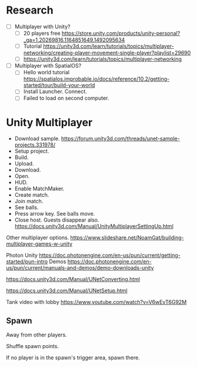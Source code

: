 # Research

- [ ] Multiplayer with Unity?
	- [ ] 20 players free <https://store.unity.com/products/unity-personal?_ga=1.20269816.1164851649.1492095634>
	- [ ] Tutorial <https://unity3d.com/learn/tutorials/topics/multiplayer-networking/creating-player-movement-single-player?playlist=29690>
	- [ ] <https://unity3d.com/learn/tutorials/topics/multiplayer-networking>

- [ ] Multiplayer with SpatialOS?
	- [ ] Hello world tutorial <https://spatialos.improbable.io/docs/reference/10.2/getting-started/tour/build-your-world>
	- [ ] Install Launcher.  Connect.
	- [ ] Failed to load on second computer.

# Unity Multiplayer

- Download sample.
<https://forum.unity3d.com/threads/unet-sample-projects.331978/>
- Setup project.
- Build.
- Upload.
- Download.
- Open.
- HUD.
- Enable MatchMaker.
- Create match.
- Join match.
- See balls.
- Press arrow key.  See balls move.
- Close host.  Guests disappear also.
<https://docs.unity3d.com/Manual/UnityMultiplayerSettingUp.html>

Other multiplayer options.
<https://www.slideshare.net/NoamGat/building-multiplayer-games-w-unity>

Photon Unity
<https://doc.photonengine.com/en-us/pun/current/getting-started/pun-intro>
Demos
<https://doc.photonengine.com/en-us/pun/current/manuals-and-demos/demo-downloads-unity>

<https://docs.unity3d.com/Manual/UNetConverting.html>

<https://docs.unity3d.com/Manual/UNetSetup.html>

Tank video with lobby
<https://www.youtube.com/watch?v=V6wEvT6G92M>

## Spawn

Away from other players.

Shuffle spawn points.

If no player is in the spawn's trigger area, spawn there.

